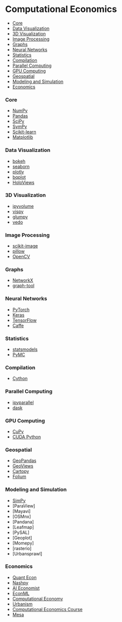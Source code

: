 # Computational Economics

- [Core](#core)
- [Data Visualization](#data-visualization)
- [3D Visualization](#3d-visualization)
- [Image Processing](#image-processing)
- [Graphs](#graphs)
- [Neural Networks](#neural-networks)
- [Statistics](#statistics)
- [Compilation](#compilation)
- [Parallel Computing](#parallel-computing)
- [GPU Computing](#gpu-computing)
- [Geospatial](#geospatial)
- [Modeling and Simulation](#modeling-and-simulation)
- [Economics](#economics)

### Core
- [NumPy](https://numpy.org/doc/stable/)
- [Pandas](https://pandas.pydata.org/pandas-docs/stable/)
- [SciPy](https://docs.scipy.org/doc/scipy/)
- [SymPy](https://docs.sympy.org/latest/reference/index.html)
- [Scikit-learn](https://scikit-learn.org/stable/)
- [Matplotlib](https://matplotlib.org/stable/users/index.html)

### Data Visualization
- [bokeh](https://docs.bokeh.org/en/latest/)
- [seaborn](https://seaborn.pydata.org/examples/index.html)
- [plotly](https://plotly.com/python/)
- [bqplot](https://bqplot.github.io/bqplot/)
- [HoloViews](https://holoviews.org/gallery/index.html)

### 3D Visualization
- [ipyvolume](https://ipyvolume.readthedocs.io/en/latest/examples.html)
- [vispy](https://vispy.org/gallery/index.html)
- [glumpy](http://glumpy.github.io/gallery.html)
- [vedo](https://vedo.embl.es/#gallery)

### Image Processing 
- [scikit-image](https://scikit-image.org/)
- [pillow](https://pillow.readthedocs.io/en/latest/)
- [OpenCV](https://opencv.org/)

### Graphs
- [NetworkX](https://networkx.org/documentation/stable/)
- [graph-tool](https://graph-tool.skewed.de/)

### Neural Networks
- [PyTorch](https://pytorch.org/)
- [Keras](https://keras.io/)
- [TensorFlow](https://www.tensorflow.org/)
- [Caffe](http://caffe.berkeleyvision.org/)

### Statistics
- [statsmodels](https://www.statsmodels.org/stable/index.html)
- [PyMC](https://www.pymc.io/projects/examples/en/latest/gallery.html)

### Compilation
- [Cython](https://cython.org/)

### Parallel Computing
- [ipyparallel](https://ipyparallel.readthedocs.io/en/latest/tutorial/index.html)
- [dask](https://github.com/dask/dask)

### GPU Computing
- [CuPy](https://cupy.dev/)
- [CUDA Python](https://developer.nvidia.com/cuda-python)

### Geospatial 
- [GeoPandas](https://geopandas.org/en/latest/)
- [GeoViews](https://geoviews.org/)
- [Cartopy](https://scitools.org.uk/cartopy/docs/latest/gallery/index.html)
- [Folium](http://python-visualization.github.io/folium/)

### Modeling and Simulation
- [SimPy](https://simpy.readthedocs.io/en/latest/)
- [ParaView]
- [Mayavi]
- [OSMnx]
- [Pandana]
- [Leafmap]
- [PySAL]
- [Geoplot]
- [Momepy]
- [rasterio]
- [Urbansprawl]

### Economics
- [Quant Econ](https://github.com/QuantEcon/QuantEcon.py)
- [Nashpy](https://simpy.readthedocs.io/en/latest/)
- [AI Economist](https://github.com/salesforce/ai-economist)
- [EconML](https://github.com/py-why/EconML)
- [Computational Economy](https://github.com/uwol/computational-economy)
- [Urbanism](https://github.com/UDST/urbansim)
- [Computational Economics Course](https://juejung.github.io/jdocs/Comp/html/index.html)
- [Mesa](https://github.com/projectmesa/mesa)

